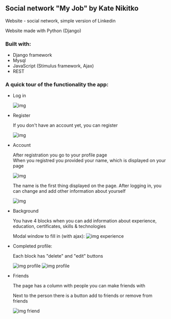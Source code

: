 ## Social network "My Job" by Kate Nikitko

Website - social network, simple version of Linkedin

Website made with Python (Django)

### Built with:
* Django framework
* Mysql
* JavaScript (Stimulus framework, Ajax)
* REST

### A quick tour of the functionality the app:

- Log in <br>

    ![img](img/s.png)

- Register

    If you don't have an account yet, you can register

    ![img](img/q.png)

- Account

    After registration you go to your profile page <br>
    When you registred you provided your name, which is displayed on your page
    
    ![img](img/empty_page.png)

    The name is the first thing displayed on the page. After logging in, you can change and add other information about yourself
    
    ![img](img/edit_account.png)

- Background

    You have 4 blocks when you can add information about experience, education, certificates, skills & technologies <br>
    
    Modal window to fill in (with ajax):
    ![img experience](img/experience.png)

- Сompleted profile:
    
    Each block has "delete" and "edit" buttons

    ![img profile](img/profile_1.png)
    ![img profile](img/profile_2.png)

- Friends

    The page has a column with people you can make friends with
    
    Next to the person there is a button add to friends or remove from friends 
    
    ![img friend](img/friends.png)